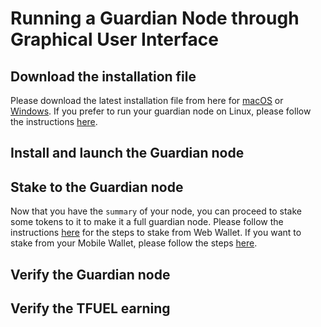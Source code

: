 # Running a Guardian Node through Graphical User Interface

## Download the installation file

Please download the latest installation file from here for [macOS](https://s3.us-east-2.amazonaws.com/assets.thetatoken.org/apps/guardian-node/ThetaGN-0.0.8.dmg) or [Windows](https://s3.us-east-2.amazonaws.com/assets.thetatoken.org/apps/guardian-node/ThetaGN+Setup+0.0.8.exe?latest=true). If you prefer to run your guardian node on Linux, please follow the instructions [here](./CLI.md#running-a-guardian-node-through-command-line).

## Install and launch the Guardian node



## Stake to the Guardian node

Now that you have the `summary` of your node, you can proceed to stake some tokens to it to make it a full guardian node. Please follow the instructions [here](./STAKING.md#staking-through-web-wallet) for the steps to stake from Web Wallet. If you want to stake from your Mobile Wallet, please follow the steps [here](./STAKING.md#staking-through-mobile-wallet).

## Verify the Guardian node

## Verify the TFUEL earning



